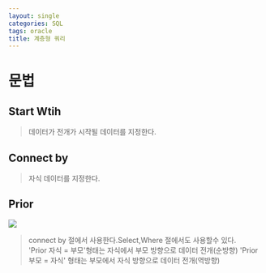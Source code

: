 ```yaml
---
layout: single
categories: SQL
tags: oracle
title: 계층형 쿼리
---
```

# 문법
## Start Wtih    
> 데이터가 전개가 시작될 데이터를 지정한다.
## Connect by 
> 자식 데이터를 지정한다.
## Prior

![](https://cafeptthumb-phinf.pstatic.net/MjAyMTAzMTlfMTU3/MDAxNjE2MTU0Nzc0NTY3._mwrwgDemX1REqIy-QWBnZcp8KF2_tPuyyJ8RDNQ8xYg.biseD-7_d-Cfgf_uoJhZQs-1k3DzzN5eN1GysCBtD1wg.PNG/%25EC%25BA%25A1%25EC%25B2%2598.PNG?type=mc250_375)
> connect by 절에서 사용한다.Select,Where 절에서도 사용할수 있다.   
'Prior 자식 = 부모'형태는 자식에서 부모 방향으로 데이터 전개(순방향)
'Prior 부모 = 자식' 형태는  부모에서 자식 방향으로 데이터 전개(역방향)      

